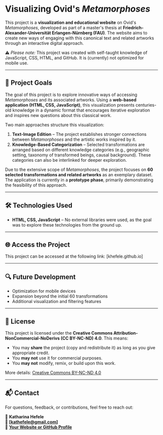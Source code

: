 # Visualizing Ovid's *Metamorphoses*

This project is a **visualization and educational website** on Ovid's *Metamorphoses*, developed as part of a master's thesis at **Friedrich-Alexander-Universität Erlangen-Nürnberg (FAU)**. The website aims to create new ways of engaging with this canonical text and related artworks through an interactive digital approach.

⚠️ *Please note:* This project was created with self-taught knowledge of JavaScript, CSS, HTML, and GitHub. It is (currently) not optimized for mobile use.

---

## 🎯 Project Goals

The goal of this project is to explore innovative ways of accessing *Metamorphoses* and its associated artworks. Using a **web-based application (HTML, CSS, JavaScript)**, this visualization presents centuries-old knowledge in a dynamic format that encourages iterative exploration and inspires new questions about this classical work.

Two main approaches structure this visualization:

1. **Text-Image Edition** – The project establishes stronger connections between *Metamorphoses* and the artistic works inspired by it.
2. **Knowledge-Based Categorization** – Selected transformations are arranged based on different knowledge categories (e.g., geographic setting, taxonomy of transformed beings, causal background). These categories can also be interlinked for deeper exploration.

Due to the extensive scope of *Metamorphoses*, the project focuses on **60 selected transformations and related artworks** as an exemplary dataset. The application is currently in a **prototype phase**, primarily demonstrating the feasibility of this approach.

---

## 🛠️ Technologies Used

- **HTML, CSS, JavaScript** – No external libraries were used, as the goal was to explore these technologies from the ground up.

---

## 🌐 Access the Project

This project can be accessed at the following link: [khefele.github.io]

---

## 🔍 Future Development

- Optimization for mobile devices
- Expansion beyond the initial 60 transformations
- Additional visualization and filtering features

---

## 📜 License

This project is licensed under the **Creative Commons Attribution-NonCommercial-NoDerivs (CC BY-NC-ND) 4.0**. This means:
- You may **share** the project (copy and redistribute it) as long as you give appropriate credit.
- You **may not** use it for commercial purposes.
- You **may not** modify, remix, or build upon this work.

More details: [Creative Commons BY-NC-ND 4.0](https://creativecommons.org/licenses/by-nc-nd/4.0/)

---

## 📬 Contact

For questions, feedback, or contributions, feel free to reach out:

👤 **Katharina Hefele**  
📧 **[kathefele@gmail.com]**  
🔗 **[Your Website or GitHub Profile](https://github.com/KHefele)**
